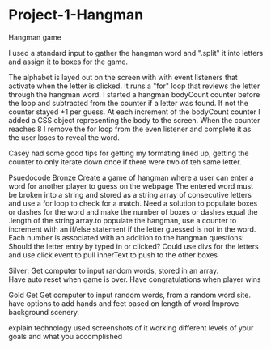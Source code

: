 # Project-1-Hangman
Hangman game

I used a standard input to gather the hangman word and ".split" it into letters and assign it to boxes for the game.

The alphabet is layed out on the screen with with event listeners that activate when the letter is clicked.  It runs a "for" loop that reviews the letter through the hangman word.  I started a hangman bodyCount counter before the loop and subtracted from the counter if a letter was found.  If not the counter stayed +1 per guess.  At each increment of the bodyCount counter I added a CSS object representing the body to the screen.  When the counter reaches 8 I remove the for loop from the even listener and complete it as the user loses to reveal the word.

Casey had some good tips for getting my formating lined up, getting the counter to only iterate down once if there were two of teh same letter.

Psuedocode
Bronze
Create a game of hangman where a user can enter a word for another player to guess on the webpage
The entered word must be broken into a string and stored as a string array of consecutive letters and use a for loop to check for a match.
Need a solution to populate boxes or dashes for the word and make the number of boxes or dashes equal the .length of the string array.to populate the hangman, use a counter to increment with an if/else statement if the letter guessed is not in the word.  Each number is associated with an addition to the hangman
questions:
Should the letter entry by typed in or clicked?  Could use divs for the letters and use click event to pull innerText to push to the other boxes

Silver:
Get computer to input random words, stored in an array.  
Have auto reset when game is over.
Have congratulations when player wins

Gold
Get Get computer to input random words, from a random word site.
have options to add hands and feet based on length of word
Improve background scenery.


explain technology used
screenshots of it working
different levels of your goals and what you accomplished